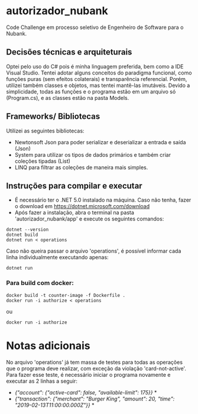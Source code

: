 # autorizador_nubank
Code Challenge em processo seletivo de Engenheiro de Software para o Nubank.

## Decisões técnicas e arquiteturais
Optei pelo uso do C# pois é minha linguagem preferida, bem como a IDE Visual Studio.
Tentei adotar alguns conceitos do paradigma funcional, como funções puras (sem efeitos colaterais) e transparência referencial. Porém, utilizei também classes e objetos, mas tentei mantê-las imutáveis.
Devido a simplicidade, todas as funções e o programa estão em um arquivo só (Program.cs), e as classes estão na pasta Models.

## Frameworks/ Bibliotecas
Utilizei as seguintes bibliotecas:
- Newtonsoft Json para poder serializar e deserializar a entrada e saída (Json)
- System para utilizar os tipos de dados primários e também criar coleções tipadas (List)
- LINQ para filtrar as coleções de maneira mais simples. 

## Instruções para compilar e executar
- É necessário ter o .NET 5.0 instalado na máquina. Caso não tenha, fazer o download em https://dotnet.microsoft.com/download
- Após fazer a instalação, abra o terminal na pasta 'autorizador_nubank/app' e execute os seguintes comandos:

```
dotnet --version
dotnet build
dotnet run < operations
```

Caso não queira passar o arquivo 'operations', é possível informar cada linha individualmente executando apenas:

```
dotnet run
```


### Para build com docker:

```
docker build -t counter-image -f Dockerfile .
docker run -i authorize < operations
```

ou 

```
docker run -i authorize
```


# Notas adicionais
No arquivo 'operations' já tem massa de testes para todas as operações que o programa deve realizar, com exceção da violação 'card-not-active'. Para fazer esse teste, é necessário iniciar o programa novamente e executar as 2 linhas a seguir:

* *{"account": {"active-card": false, "available-limit": 175}}* *
* *{"transaction": {"merchant": "Burger King", "amount": 20, "time": "2019-02-13T11:00:00.000Z"}}* *


